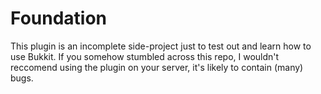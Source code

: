 # Foundation
This plugin is an incomplete side-project just to test out and learn how to use Bukkit.
If you somehow stumbled across this repo, I wouldn't reccomend using the plugin on your server, it's likely to contain (many) bugs.
